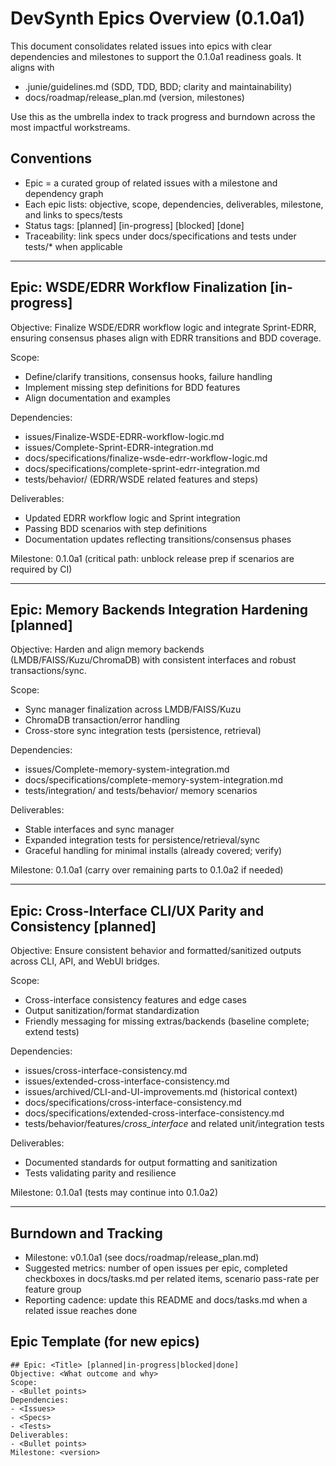 # DevSynth Epics Overview (0.1.0a1)

This document consolidates related issues into epics with clear dependencies and milestones to support the 0.1.0a1 readiness goals. It aligns with
- .junie/guidelines.md (SDD, TDD, BDD; clarity and maintainability)
- docs/roadmap/release_plan.md (version, milestones)

Use this as the umbrella index to track progress and burndown across the most impactful workstreams.

## Conventions
- Epic = a curated group of related issues with a milestone and dependency graph
- Each epic lists: objective, scope, dependencies, deliverables, milestone, and links to specs/tests
- Status tags: [planned] [in-progress] [blocked] [done]
- Traceability: link specs under docs/specifications and tests under tests/* when applicable

---

## Epic: WSDE/EDRR Workflow Finalization [in-progress]
Objective: Finalize WSDE/EDRR workflow logic and integrate Sprint-EDRR, ensuring consensus phases align with EDRR transitions and BDD coverage.

Scope:
- Define/clarify transitions, consensus hooks, failure handling
- Implement missing step definitions for BDD features
- Align documentation and examples

Dependencies:
- issues/Finalize-WSDE-EDRR-workflow-logic.md
- issues/Complete-Sprint-EDRR-integration.md
- docs/specifications/finalize-wsde-edrr-workflow-logic.md
- docs/specifications/complete-sprint-edrr-integration.md
- tests/behavior/ (EDRR/WSDE related features and steps)

Deliverables:
- Updated EDRR workflow logic and Sprint integration
- Passing BDD scenarios with step definitions
- Documentation updates reflecting transitions/consensus phases

Milestone: 0.1.0a1 (critical path: unblock release prep if scenarios are required by CI)

---

## Epic: Memory Backends Integration Hardening [planned]
Objective: Harden and align memory backends (LMDB/FAISS/Kuzu/ChromaDB) with consistent interfaces and robust transactions/sync.

Scope:
- Sync manager finalization across LMDB/FAISS/Kuzu
- ChromaDB transaction/error handling
- Cross-store sync integration tests (persistence, retrieval)

Dependencies:
- issues/Complete-memory-system-integration.md
- docs/specifications/complete-memory-system-integration.md
- tests/integration/ and tests/behavior/ memory scenarios

Deliverables:
- Stable interfaces and sync manager
- Expanded integration tests for persistence/retrieval/sync
- Graceful handling for minimal installs (already covered; verify)

Milestone: 0.1.0a1 (carry over remaining parts to 0.1.0a2 if needed)

---

## Epic: Cross-Interface CLI/UX Parity and Consistency [planned]
Objective: Ensure consistent behavior and formatted/sanitized outputs across CLI, API, and WebUI bridges.

Scope:
- Cross-interface consistency features and edge cases
- Output sanitization/format standardization
- Friendly messaging for missing extras/backends (baseline complete; extend tests)

Dependencies:
- issues/cross-interface-consistency.md
- issues/extended-cross-interface-consistency.md
- issues/archived/CLI-and-UI-improvements.md (historical context)
- docs/specifications/cross-interface-consistency.md
- docs/specifications/extended-cross-interface-consistency.md
- tests/behavior/features/*cross_interface* and related unit/integration tests

Deliverables:
- Documented standards for output formatting and sanitization
- Tests validating parity and resilience

Milestone: 0.1.0a1 (tests may continue into 0.1.0a2)

---

## Burndown and Tracking
- Milestone: v0.1.0a1 (see docs/roadmap/release_plan.md)
- Suggested metrics: number of open issues per epic, completed checkboxes in docs/tasks.md per related items, scenario pass-rate per feature group
- Reporting cadence: update this README and docs/tasks.md when a related issue reaches done

## Epic Template (for new epics)
```
## Epic: <Title> [planned|in-progress|blocked|done]
Objective: <What outcome and why>
Scope:
- <Bullet points>
Dependencies:
- <Issues>
- <Specs>
- <Tests>
Deliverables:
- <Bullet points>
Milestone: <version>
```
